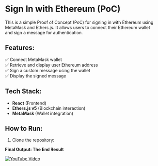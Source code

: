 # Sign In with Ethereum (PoC)

This is a simple Proof of Concept (PoC) for signing in with Ethereum using MetaMask and Ethers.js. It allows users to connect their Ethereum wallet and sign a message for authentication.

## Features:
✅ Connect MetaMask wallet  
✅ Retrieve and display user Ethereum address  
✅ Sign a custom message using the wallet  
✅ Display the signed message  

## Tech Stack:
- **React** (Frontend)
- **Ethers.js v5** (Blockchain interaction)
- **MetaMask** (Wallet integration)

## How to Run:
1. Clone the repository:



**Final Output: The End Result**
   
   [![YouTube Video](https://img.youtube.com/vi/nUtodJKmPUo/0.jpg)](https://youtu.be/nUtodJKmPUo)
